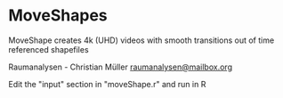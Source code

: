 # MoveShapes
MoveShape creates 4k (UHD) videos with smooth transitions out of time referenced shapefiles

Raumanalysen - Christian Müller
raumanalysen@mailbox.org

Edit the "input" section in "moveShape.r" and run in R
